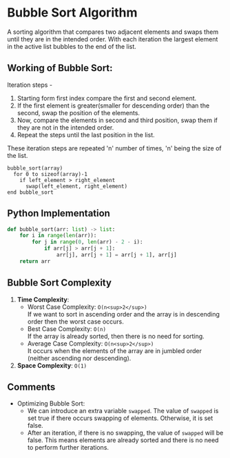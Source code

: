 # Bubble Sort Algorithm

A sorting algorithm that compares two adjacent elements and swaps them until they are in the intended order. With each iteration the largest element in the active list bubbles to the end of the list.

## Working of Bubble Sort:

Iteration steps -

1. Starting form first index compare the first and second element.
2. If the first element is greater(smaller for descending order) than the second, swap the position of the elements.
3. Now, compare the elements in second and third position, swap them if they are not in the intended order.
4. Repeat the steps until the last position in the list.

These iteration steps are repeated 'n' number of times, 'n' being the size of the list.

```
bubble_sort(array)
  for 0 to sizeof(array)-1
    if left_element > right_element
      swap(left_element, right_element)
end bubble_sort
```

## Python Implementation

```python
def bubble_sort(arr: list) -> list:
    for i in range(len(arr)):
        for j in range(0, len(arr) - 2 - i):
            if arr[j] > arr[j + 1]:
                arr[j], arr[j + 1] = arr[j + 1], arr[j]
    return arr
```

## Bubble Sort Complexity

1. **Time Complexity**:
   - Worst Case Complexity: `O(n<sup>2</sup>)`\
   If we want to sort in ascending order and the array is in descending order then the worst case occurs.
   - Best Case Complexity: `O(n)`\
   If the array is already sorted, then there is no need for sorting.
   - Average Case Complexity: `O(n<sup>2</sup>)`\
   It occurs when the elements of the array are in jumbled order (neither ascending nor descending).
2. **Space Complexity**: `O(1)`

## Comments

- Optimizing Bubble Sort:
    - We can introduce an extra variable `swapped`. The value of `swapped` is set true if there occurs swapping of
      elements. Otherwise, it is set false.
    - After an iteration, if there is no swapping, the value of `swapped` will be false. This means elements are already
      sorted and there is no need to perform further iterations.
